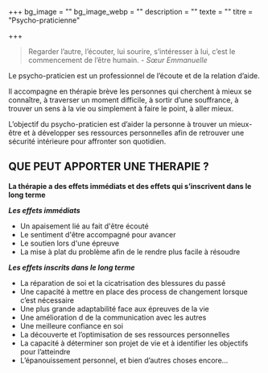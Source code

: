 +++
bg_image = ""
bg_image_webp = ""
description = ""
texte = ""
titre = "Psycho-praticienne"

+++
> Regarder l’autre, l’écouter, lui sourire, s’intéresser à lui, c’est le commencement de l’être humain. - _Sœur Emmanuelle_

Le psycho-praticien est un professionnel de l’écoute et de la relation d’aide.

Il accompagne en thérapie brève les personnes qui cherchent à mieux se connaître, à traverser un moment difficile, à sortir d’une souffrance, à trouver un sens à la vie ou simplement à faire le point, à aller mieux.

L’objectif du psycho-praticien est d’aider la personne à trouver un mieux-être et à développer ses ressources personnelles afin de retrouver une sécurité intérieure pour affronter son quotidien.

## **QUE PEUT APPORTER UNE THERAPIE ?**

**La thérapie a des effets immédiats et des effets qui s’inscrivent dans le long terme**

**_Les effets immédiats_**

* Un apaisement lié au fait d'être écouté
* Le sentiment d'être accompagné pour avancer
* Le soutien lors d'une épreuve
* La mise à plat du problème afin de le rendre plus facile à résoudre  
   

**_Les effets inscrits dans le long terme_**

* La réparation de soi et la cicatrisation des blessures du passé
* Une capacité à mettre en place des process de changement lorsque c’est nécessaire
* Une plus grande adaptabilité face aux épreuves de la vie
* Une amélioration d de la communication avec les autres
* Une meilleure confiance en soi
* La découverte et l’optimisation de ses ressources personnelles
* La capacité à déterminer son projet de vie et à identifier les objectifs pour l’atteindre
* L’épanouissement personnel, et bien d’autres choses encore…